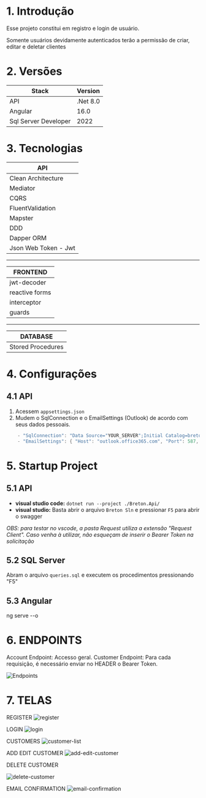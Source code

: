 # 1. Introdução

Esse projeto constitui em registro e login de usuário.

Somente usuários devidamente autenticados terão a permissão de criar, editar e deletar clientes

# 2. Versões

| Stack | Version |
| ----------- | ------- |
| API | .Net 8.0 |
| Angular | 16.0 |
| Sql Server Developer | 2022 |

# 3. Tecnologias
  | API |
  | ----------- |
  | Clean Architecture |
  | Mediator |
  | CQRS |
  | FluentValidation |
  | Mapster |
  | DDD |
  | Dapper ORM |
  | Json Web Token - Jwt |

---

  | FRONTEND |
  | ----------- |
  | jwt-decoder |
  | reactive forms |
  | interceptor |
  | guards |

---

  | DATABASE |
  | ----------- |
  | Stored Procedures |

# 4. Configurações

## 4.1 API
1. Acessem `appsettings.json`
2. Mudem o SqlConnection e o EmailSettings (Outlook) de acordo com seus dados pessoais.

```c#
    - "SqlConnection": "Data Source="YOUR_SERVER";Initial Catalog=breton_db;Integrated Security=True;Trust Server Certificate=True"
    - "EmailSettings": { "Host": "outlook.office365.com", "Port": 587, "From": "YOUR_EMAIL", "Password": "YOUR_EMAIL_PASSWORD" }
```

# 5. Startup Project

## 5.1 API

- **visual studio code:** `dotnet run --project ./Breton.Api/`
- **visual studio:** Basta abrir o arquivo `Breton Sln` e pressionar `F5` para abrir o swagger
 
*OBS: para testar no vscode, a pasta Request utiliza a extensão "Request Client". Caso venha à utilizar, não esqueçam de inserir o Bearer Token na solicitação*
  
## 5.2 SQL Server
Abram o arquivo `queries.sql` e executem os procedimentos pressionando "F5"

## 5.3 Angular
ng serve --o

# 6. ENDPOINTS

Account Endpoint: Accesso geral.
Customer Endpoint: Para cada requisição, é necessário enviar no HEADER o Bearer Token.

![Endpoints](https://github.com/juliogr4/breton-test/assets/102883494/61bd21d7-83a0-49d0-9f7b-ff40857b174c)

# 7. TELAS

REGISTER
![register](https://github.com/juliogr4/breton-test/assets/102883494/d9a2df4c-99fb-44ba-8f7a-87f1bc7703f3)

LOGIN
![login](https://github.com/juliogr4/breton-test/assets/102883494/a24063e9-b143-4eb5-8aa0-fab5dd3585c0)

CUSTOMERS
![customer-list](https://github.com/juliogr4/breton-test/assets/102883494/668d1f21-3c06-4764-8a9d-d8fbdf8fdff2)

ADD EDIT CUSTOMER
![add-edit-customer](https://github.com/juliogr4/breton-test/assets/102883494/8c4e481f-9e0a-41b7-b2d9-8e521c0868b9)

DELETE CUSTOMER

![delete-customer](https://github.com/juliogr4/breton-test/assets/102883494/47392b83-38c1-411c-98f6-1eff1a4e4512)

EMAIL CONFIRMATION
![email-confirmation](https://github.com/juliogr4/breton-test/assets/102883494/417d1c4a-b95e-44d4-a2c8-df20ce629356)










